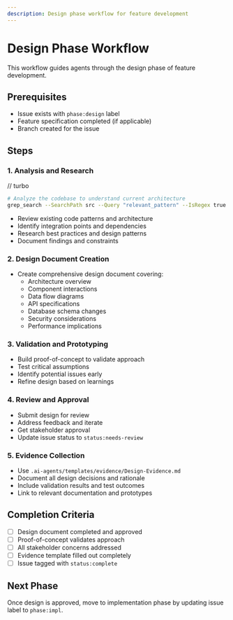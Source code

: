 ```yaml
---
description: Design phase workflow for feature development
---
```


# Design Phase Workflow

This workflow guides agents through the design phase of feature development.

## Prerequisites
- Issue exists with `phase:design` label
- Feature specification completed (if applicable)
- Branch created for the issue

## Steps

### 1. Analysis and Research
// turbo
```bash
# Analyze the codebase to understand current architecture
grep_search --SearchPath src --Query "relevant_pattern" --IsRegex true
```

- Review existing code patterns and architecture
- Identify integration points and dependencies
- Research best practices and design patterns
- Document findings and constraints

### 2. Design Document Creation

- Create comprehensive design document covering:
  - Architecture overview
  - Component interactions
  - Data flow diagrams
  - API specifications
  - Database schema changes
  - Security considerations
  - Performance implications

### 3. Validation and Prototyping

- Build proof-of-concept to validate approach
- Test critical assumptions
- Identify potential issues early
- Refine design based on learnings

### 4. Review and Approval

- Submit design for review
- Address feedback and iterate
- Get stakeholder approval
- Update issue status to `status:needs-review`

### 5. Evidence Collection

- Use `.ai-agents/templates/evidence/Design-Evidence.md`
- Document all design decisions and rationale
- Include validation results and test outcomes
- Link to relevant documentation and prototypes

## Completion Criteria

- [ ] Design document completed and approved
- [ ] Proof-of-concept validates approach
- [ ] All stakeholder concerns addressed
- [ ] Evidence template filled out completely
- [ ] Issue tagged with `status:complete`

## Next Phase

Once design is approved, move to implementation phase by updating issue label to `phase:impl`.